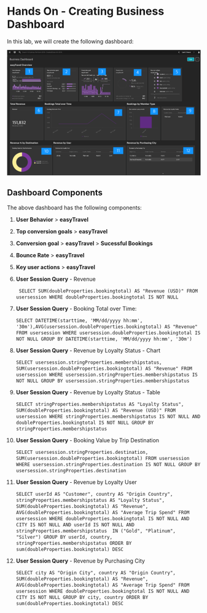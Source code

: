 # Hands On - Creating Business Dashboard

In this lab, we will create the following dashboard:

![Business Dashboard](/img/business_dashboard_done.PNG)

## Dashboard Components

The above dashboard has the following components:

1) **User Behavior** > **easyTravel**

2) **Top conversion goals** > **easyTravel**

3) **Conversion goal** > **easyTravel** > **Sucessful Bookings**

4) **Bounce Rate** > **easyTravel**

5) **Key user actions** > **easyTravel**

6) **User Session Query** - Revenue

        SELECT SUM(doubleProperties.bookingtotal) AS "Revenue (USD)" FROM usersession WHERE doubleProperties.bookingtotal IS NOT NULL
   
7) **User Session Query** - Booking Total over Time:  

       SELECT DATETIME(starttime, 'MM/dd/yyyy hh:mm', '30m'),AVG(usersession.doubleProperties.bookingtotal) AS "Revenue" FROM usersession WHERE usersession.doubleProperties.bookingtotal IS NOT NULL GROUP BY DATETIME(starttime, 'MM/dd/yyyy hh:mm', '30m')

8) **User Session Query** - Revenue by Loyalty Status - Chart

       SELECT usersession.stringProperties.membershipstatus, SUM(usersession.doubleProperties.bookingtotal) AS "Revenue" FROM usersession WHERE usersession.stringProperties.membershipstatus IS NOT NULL GROUP BY usersession.stringProperties.membershipstatus
       
9) **User Session Query** - Revenue by Loyalty Status - Table

       SELECT stringProperties.membershipstatus AS "Loyalty Status", SUM(doubleProperties.bookingtotal) AS "Revenue (USD)" FROM usersession WHERE stringProperties.membershipstatus IS NOT NULL AND doubleProperties.bookingtotal IS NOT NULL GROUP BY stringProperties.membershipstatus
       
10) **User Session Query** - Booking Value by Trip Destination

        SELECT usersession.stringProperties.destination, SUM(usersession.doubleProperties.bookingtotal) FROM usersession WHERE usersession.stringProperties.destination IS NOT NULL GROUP BY usersession.stringProperties.destination  

11) **User Session Query** - Revenue by Loyalty User

        SELECT userId AS "Customer", country AS "Origin Country", stringProperties.membershipstatus AS "Loyalty Status", SUM(doubleProperties.bookingtotal) AS "Revenue", AVG(doubleProperties.bookingtotal) AS "Average Trip Spend" FROM usersession WHERE doubleProperties.bookingtotal IS NOT NULL AND CITY IS NOT NULL AND userId IS NOT NULL AND stringProperties.membershipstatus  IN ("Gold", "Platinum", "Silver") GROUP BY userId, country, stringProperties.membershipstatus ORDER BY sum(doubleProperties.bookingtotal) DESC
       
12) **User Session Query** - Revenue by Purchasing City

        SELECT city AS "Origin City", country AS "Origin Country", SUM(doubleProperties.bookingtotal) AS "Revenue", AVG(doubleProperties.bookingtotal) AS "Average Trip Spend" FROM usersession WHERE doubleProperties.bookingtotal IS NOT NULL AND CITY IS NOT NULL GROUP BY city, country ORDER BY sum(doubleProperties.bookingtotal) DESC
